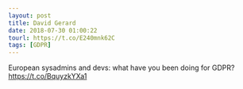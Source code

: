 ```yaml
---
layout: post
title: David Gerard
date: 2018-07-30 01:00:22
tourl: https://t.co/E240mnk62C
tags: [GDPR]
---
```

European sysadmins and devs: what have you been doing for GDPR? 
https://t.co/BquyzkYXa1